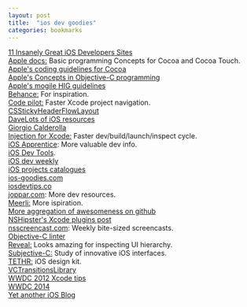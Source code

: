 ```yaml
---
layout: post
title:  "ios dev goodies"
categories: bookmarks
---
```

[11 Insanely Great iOS Developers Sites](https://medium.com/ios-apprentice/11-insanely-great-ios-developers-sites-95686a523ea8)  
[Apple docs:](https://developer.apple.com/library/ios/documentation/general/conceptual/CocoaEncyclopedia/Introduction/Introduction.html#//apple_ref/doc/uid/TP40010810-CH1-SW1) Basic programming Concepts for Cocoa and Cocoa Touch.  
[Apple's coding guidelines for Cocoa](https://developer.apple.com/library/mac/documentation/Cocoa/Conceptual/CodingGuidelines/Articles/NamingMethods.html#//apple_ref/doc/uid/20001282-BCIGIJJF)  
[Apple's Concepts in Objective-C programming](https://developer.apple.com/library/ios/documentation/general/conceptual/CocoaEncyclopedia/Initialization/Initialization.html#//apple_ref/doc/uid/TP40010810-CH6-SW3)  
[Apple's mogile HIG guidelines](https://developer.apple.com/library/ios/documentation/userexperience/Conceptual/MobileHIG/index.html#//apple_ref/doc/uid/TP40006556)  
[Behance:](https://www.behance.net/search?search=ios&utm_source=ios%20dev%20tools&utm_medium=website&utm_campaign=ios%20dev%20tools&at=11lvzs&ct=ios%20dev%20tools) For inspiration.  
[Code pilot:](http://codepilot.cc) Faster Xcode project navigation.  
[CSStickyHeaderFlowLayout](https://github.com/jamztang/CSStickyHeaderFlowLayout)  
[DaveLots of iOS resources](http://www.davemark.com/?p=1829)  
[Giorgio Calderolla](http://giorgiocalderolla.com/blog.html)  
[Injection for Xcode:](http://injectionforxcode.com) Faster dev/build/launch/inspect cycle.  
[iOS Apprentice](https://medium.com/ios-apprentice/the-valuable-toolset-for-ios-development-ba312d12577d): More valuable dev info.  
[iOS Dev Tools](http://ios.devtools.me).  
[iOS dev weekly](http://iosdevweekly.com)  
[iOS projects catalogues](https://github.com/stanislaw/iOS-Projects-Catalogue)  
[ios-goodies.com](http://ios-goodies.com)  
[iosdevtips.co](http://iosdevtips.co)  
[joppar.com](http://joppar.com/mobile-app-development-resources-guide/): More dev resources.  
[Meerli:](http://iphone.meer.li/designs/featured?page=3) More ispiration.  
[More aggregation of awesomeness on github](https://github.com/2359media/ios-dev-guide/blob/master/iOS%20Topics%20and%20References.md)  
[NSHipster's Xcode plugins post](http://nshipster.com/xcode-plugins/)  
[nsscreencast.com](http://nsscreencast.com): Weekly bite-sized screencasts.  
[Objective-C linter](http://oclint.org/)  
[Reveal:](http://revealapp.com) Looks amazing for inspecting UI hierarchy.  
[Subjective-C:](http://subjc.com) Study of innovative iOS interfaces.  
[TETHR:](http://www.invisionapp.com/tethr?utm_source=ios%20dev%20tools&utm_medium=website&utm_campaign=ios%20dev%20tools&at=11lvzs&ct=ios%20dev%20tools) iOS design kit.  
[VCTransitionsLibrary](https://github.com/ColinEberhardt/VCTransitionsLibrary)  
[WWDC 2012 Xcode tips](https://developer.apple.com/videos/wwdc/2012/)  
[WWDC 2014](https://developer.apple.com/videos/wwdc/2014/)  
[Yet another iOS Blog](http://bpoplauschi.wordpress.com)  
